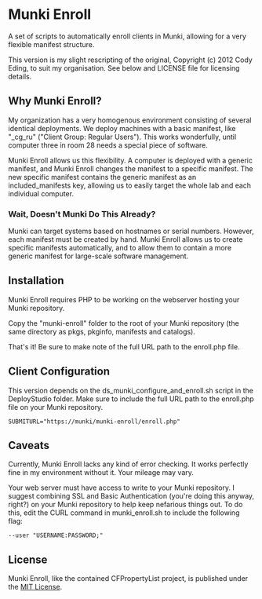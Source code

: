# Munki Enroll

A set of scripts to automatically enroll clients in Munki, allowing for a very flexible manifest structure.

This version is my slight rescripting of the original, Copyright (c) 2012 Cody Eding, to suit my organisation.
See below and LICENSE file for licensing details.

## Why Munki Enroll?

My organization has a very homogenous environment consisting of several identical deployments. We deploy machines with a basic manifest, like "_cg_ru" ("Client Group: Regular Users"). This works wonderfully, until computer three in room 28 needs a special piece of software.

Munki Enroll allows us this flexibility. A computer is deployed with a generic manifest, and Munki Enroll changes the manifest to a specific manifest. The new specific manifest contains the generic manifest as an included_manifests key, allowing us to easily target the whole lab and each individual computer.

### Wait, Doesn't Munki Do This Already?

Munki can target systems based on hostnames or serial numbers. However, each manifest must be created by hand. Munki Enroll allows us to create specific manifests automatically, and to allow them to contain a more generic manifest for large-scale software management.

## Installation

Munki Enroll requires PHP to be working on the webserver hosting your Munki repository.

Copy the "munki-enroll" folder to the root of your Munki repository (the same directory as pkgs, pkginfo, manifests and catalogs). 

That's it! Be sure to make note of the full URL path to the enroll.php file.

## Client Configuration

This version depends on the ds_munki_configure_and_enroll.sh script in the DeployStudio folder. Make sure to include the full URL path to the enroll.php file on your Munki repository.

	SUBMITURL="https://munki/munki-enroll/enroll.php"



## Caveats

Currently, Munki Enroll lacks any kind of error checking. It works perfectly fine in my environment without it. Your mileage may vary.

Your web server must have access to write to your Munki repository. I suggest combining SSL and Basic Authentication (you're doing this anyway, right?) on your Munki repository to help keep nefarious things out. To do this, edit the CURL command in munki_enroll.sh to include the following flag:

	--user "USERNAME:PASSWORD;" 

## License

Munki Enroll, like the contained CFPropertyList project, is published under the [MIT License](http://www.opensource.org/licenses/mit-license.php).
